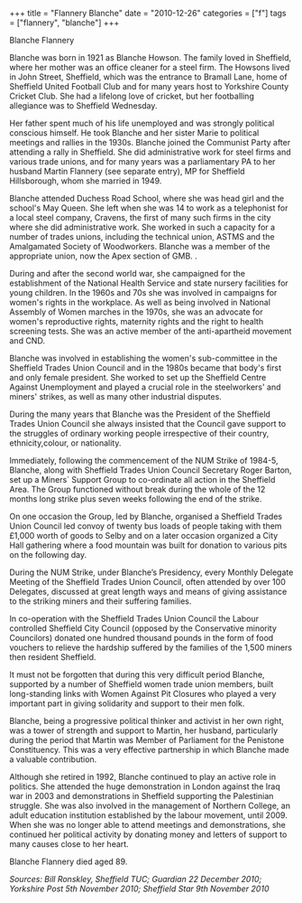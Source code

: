+++
title = "Flannery Blanche"
date = "2010-12-26"
categories = ["f"]
tags = ["flannery", "blanche"]
+++

Blanche Flannery

Blanche was born in 1921 as Blanche Howson. The family loved in Sheffield, where her mother was an office cleaner for a steel firm. The Howsons lived in John Street, Sheffield, which was the entrance to Bramall Lane, home of Sheffield United Football Club and for many years host to Yorkshire County Cricket Club. She had a lifelong love of cricket, but her footballing allegiance was to Sheffield Wednesday.

Her father spent much of his life unemployed and was strongly political conscious himself. He took Blanche and her sister Marie to political meetings and rallies in the 1930s. Blanche joined the Communist Party after attending a rally in Sheffield. She did administrative work for steel firms and various trade unions, and for many years was a parliamentary PA to her husband Martin Flannery (see separate entry), MP for Sheffield Hillsborough, whom she married in 1949.

Blanche attended Duchess Road School, where she was head girl and the school's May Queen. She left when she was 14 to work as a telephonist for a local steel company, Cravens, the first of many such firms in the city where she did administrative work. She worked in such a capacity for a number of trades unions, including the technical union, ASTMS and the Amalgamated Society of Woodworkers. Blanche was a member of the appropriate union, now the Apex section of GMB. .

During and after the second world war, she campaigned for the establishment of the National Health Service and state nursery facilities for young children. In the 1960s and 70s she was involved in campaigns for women's rights in the workplace. As well as being involved in National Assembly of Women marches in the 1970s, she was an advocate for women's reproductive rights, maternity rights and the right to health screening tests. She was an active member of the anti-apartheid movement and CND.

Blanche was involved in establishing the women's sub-committee in the Sheffield Trades Union Council and in the 1980s became that body's first and only female president. She worked to set up the Sheffield Centre Against Unemployment and played a crucial role in the steelworkers' and miners' strikes, as well as many other industrial disputes.

During the many years that Blanche was the President of the Sheffield Trades Union Council she always insisted that the Council gave support to the struggles of ordinary working people irrespective of their country, ethnicity,colour, or nationality.

Immediately, following the commencement of the NUM Strike of 1984-5, Blanche, along with Sheffield Trades Union Council Secretary Roger Barton, set up a Miners\` Support Group to co-ordinate all action in the Sheffield Area. The Group functioned without break during the whole of the 12 months long strike plus seven weeks following the end of the strike.

On one occasion the Group, led by Blanche, organised a Sheffield Trades Union Council led convoy of twenty bus loads of people taking with them £1,000 worth of goods to Selby and on a later occasion organized a City Hall gathering where a food mountain was built for donation to various pits on the following day.

During the NUM Strike, under Blanche’s Presidency, every Monthly Delegate Meeting of the Sheffield Trades Union Council, often attended by over 100 Delegates, discussed at great length ways and means of giving assistance to the striking miners and their suffering families.

In co-operation with the Sheffield Trades Union Council the Labour controlled Sheffield City Council (opposed by the Conservative minority Councilors) donated one hundred thousand pounds in the form of food vouchers to relieve the hardship suffered by the families of the 1,500 miners then resident Sheffield.

It must not be forgotten that during this very difficult period Blanche, supported by a number of Sheffield women trade union members, built long-standing links with Women Against Pit Closures who played a very important part in giving solidarity and support to their men folk.

Blanche, being a progressive political thinker and activist in her own right, was a tower of strength and support to Martin, her husband, particularly during the period that Martin was Member of Parliament for the Penistone Constituency. This was a very effective partnership in which Blanche made a valuable contribution.

Although she retired in 1992, Blanche continued to play an active role in politics. She attended the huge demonstration in London against the Iraq war in 2003 and demonstrations in Sheffield supporting the Palestinian struggle. She was also involved in the management of Northern College, an adult education institution established by the labour movement, until 2009. When she was no longer able to attend meetings and demonstrations, she continued her political activity by donating money and letters of support to many causes close to her heart.

Blanche Flannery died aged 89.

_Sources: Bill Ronskley, Sheffield TUC; Guardian 22 December 2010; Yorkshire Post 5th November 2010; Sheffield Star 9th November 2010_
